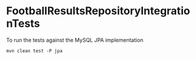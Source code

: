 # FootballResultsRepositoryIntegrationTests

To run the tests against the MySQL JPA implementation

```
mvn clean test -P jpa
```
